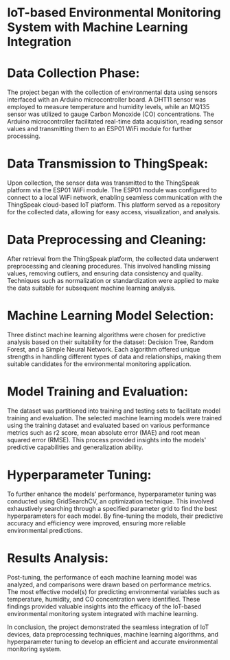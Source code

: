 # IoT-based Environmental Monitoring System with Machine Learning Integration

# Data Collection Phase:
The project began with the collection of environmental data using sensors interfaced with an Arduino microcontroller board. A DHT11 sensor was employed to measure temperature and humidity levels, while an MQ135 sensor was utilized to gauge Carbon Monoxide (CO) concentrations. The Arduino microcontroller facilitated real-time data acquisition, reading sensor values and transmitting them to an ESP01 WiFi module for further processing.

# Data Transmission to ThingSpeak:
Upon collection, the sensor data was transmitted to the ThingSpeak platform via the ESP01 WiFi module. The ESP01 module was configured to connect to a local WiFi network, enabling seamless communication with the ThingSpeak cloud-based IoT platform. This platform served as a repository for the collected data, allowing for easy access, visualization, and analysis.

# Data Preprocessing and Cleaning:
After retrieval from the ThingSpeak platform, the collected data underwent preprocessing and cleaning procedures. This involved handling missing values, removing outliers, and ensuring data consistency and quality. Techniques such as normalization or standardization were applied to make the data suitable for subsequent machine learning analysis.

# Machine Learning Model Selection:
Three distinct machine learning algorithms were chosen for predictive analysis based on their suitability for the dataset: Decision Tree, Random Forest, and a Simple Neural Network. Each algorithm offered unique strengths in handling different types of data and relationships, making them suitable candidates for the environmental monitoring application.

# Model Training and Evaluation:
The dataset was partitioned into training and testing sets to facilitate model training and evaluation. The selected machine learning models were trained using the training dataset and evaluated based on various performance metrics such as r2 score, mean absolute error (MAE) and root mean squared error (RMSE). This process provided insights into the models' predictive capabilities and generalization ability.

# Hyperparameter Tuning:
To further enhance the models' performance, hyperparameter tuning was conducted using GridSearchCV, an optimization technique. This involved exhaustively searching through a specified parameter grid to find the best hyperparameters for each model. By fine-tuning the models, their predictive accuracy and efficiency were improved, ensuring more reliable environmental predictions.

# Results Analysis:
Post-tuning, the performance of each machine learning model was analyzed, and comparisons were drawn based on performance metrics. The most effective model(s) for predicting environmental variables such as temperature, humidity, and CO concentration were identified. These findings provided valuable insights into the efficacy of the IoT-based environmental monitoring system integrated with machine learning.

In conclusion, the project demonstrated the seamless integration of IoT devices, data preprocessing techniques, machine learning algorithms, and hyperparameter tuning to develop an efficient and accurate environmental monitoring system.

